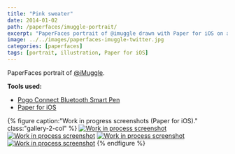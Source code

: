 ```yaml
---
title: "Pink sweater"
date: 2014-01-02
path: /paperfaces/imuggle-portrait/
excerpt: "PaperFaces portrait of @imuggle drawn with Paper for iOS on an iPad."
image: ../../images/paperfaces-imuggle-twitter.jpg
categories: [paperfaces]
tags: [portrait, illustration, Paper for iOS]
---
```


PaperFaces portrait of [@iMuggle](https://twitter.com/iMuggle).

**Tools used:**

- [Pogo Connect Bluetooth Smart Pen](https://www.amazon.com/gp/product/B009K448L4/ref=as_li_ss_tl?ie=UTF8&camp=1789&creative=390957&creativeASIN=B009K448L4&linkCode=as2&tag=mademist-20)
- [Paper for iOS](https://paper.bywetransfer.com/)

{% figure caption:"Work in progress screenshots (Paper for iOS)." class:"gallery-2-col" %}
[![Work in process screenshot](../../images/paperfaces-imuggle-process-1-600.jpg)](../../images/paperfaces-imuggle-process-1-lg.jpg)
[![Work in process screenshot](../../images/paperfaces-imuggle-process-2-600.jpg)](../../images/paperfaces-imuggle-process-2-lg.jpg)
[![Work in process screenshot](../../images/paperfaces-imuggle-process-3-600.jpg)](../../images/paperfaces-imuggle-process-3-lg.jpg)
[![Work in process screenshot](../../images/paperfaces-imuggle-process-4-600.jpg)](../../images/paperfaces-imuggle-process-4-lg.jpg)
{% endfigure %}
